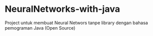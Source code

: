 # NeuralNetworks-with-java
Project untuk membuat Neural Networs tanpe library dengan bahasa pemograman Java (Open Source)

